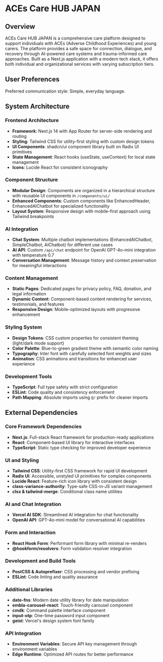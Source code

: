 # ACEs Care HUB JAPAN

## Overview

ACEs Care HUB JAPAN is a comprehensive care platform designed to support individuals with ACEs (Adverse Childhood Experiences) and young carers. The platform provides a safe space for connection, dialogue, and recovery through AI-powered care systems and trauma-informed care approaches. Built as a Next.js application with a modern tech stack, it offers both individual and organizational services with varying subscription tiers.

## User Preferences

Preferred communication style: Simple, everyday language.

## System Architecture

### Frontend Architecture
- **Framework**: Next.js 14 with App Router for server-side rendering and routing
- **Styling**: Tailwind CSS for utility-first styling with custom design tokens
- **UI Components**: shadcn/ui component library built on Radix UI primitives
- **State Management**: React hooks (useState, useContext) for local state management
- **Icons**: Lucide React for consistent iconography

### Component Structure
- **Modular Design**: Components are organized in a hierarchical structure with reusable UI components in `/components/ui/`
- **Enhanced Components**: Custom components like EnhancedHeader, EnhancedAIChatbot for specialized functionality
- **Layout System**: Responsive design with mobile-first approach using Tailwind breakpoints

### AI Integration
- **Chat System**: Multiple chatbot implementations (EnhancedAIChatbot, SimpleChatbot, AIChatbot) for different use cases
- **AI API**: Custom `/api/chat` endpoint for OpenAI GPT-4o-mini integration with temperature 0.7
- **Conversation Management**: Message history and context preservation for meaningful interactions

### Content Management
- **Static Pages**: Dedicated pages for privacy policy, FAQ, donation, and legal information
- **Dynamic Content**: Component-based content rendering for services, testimonials, and features
- **Responsive Design**: Mobile-optimized layouts with progressive enhancement

### Styling System
- **Design Tokens**: CSS custom properties for consistent theming (light/dark mode support)
- **Color Palette**: Blue-to-green gradient theme with semantic color naming
- **Typography**: Inter font with carefully selected font weights and sizes
- **Animation**: CSS animations and transitions for enhanced user experience

### Development Tools
- **TypeScript**: Full type safety with strict configuration
- **ESLint**: Code quality and consistency enforcement
- **Path Mapping**: Absolute imports using `@/` prefix for cleaner imports

## External Dependencies

### Core Framework Dependencies
- **Next.js**: Full-stack React framework for production-ready applications
- **React**: Component-based UI library for interactive interfaces
- **TypeScript**: Static type checking for improved developer experience

### UI and Styling
- **Tailwind CSS**: Utility-first CSS framework for rapid UI development
- **Radix UI**: Accessible, unstyled UI primitives for complex components
- **Lucide React**: Feature-rich icon library with consistent design
- **class-variance-authority**: Type-safe CSS-in-JS variant management
- **clsx & tailwind-merge**: Conditional class name utilities

### AI and Chat Integration
- **Vercel AI SDK**: Streamlined AI integration for chat functionality
- **OpenAI API**: GPT-4o-mini model for conversational AI capabilities

### Form and Interaction
- **React Hook Form**: Performant form library with minimal re-renders
- **@hookform/resolvers**: Form validation resolver integration

### Development and Build Tools
- **PostCSS & Autoprefixer**: CSS processing and vendor prefixing
- **ESLint**: Code linting and quality assurance

### Additional Libraries
- **date-fns**: Modern date utility library for date manipulation
- **embla-carousel-react**: Touch-friendly carousel component
- **cmdk**: Command palette interface component
- **input-otp**: One-time password input component
- **geist**: Vercel's design system font family

### API Integration
- **Environment Variables**: Secure API key management through environment variables
- **Edge Runtime**: Optimized API routes for better performance